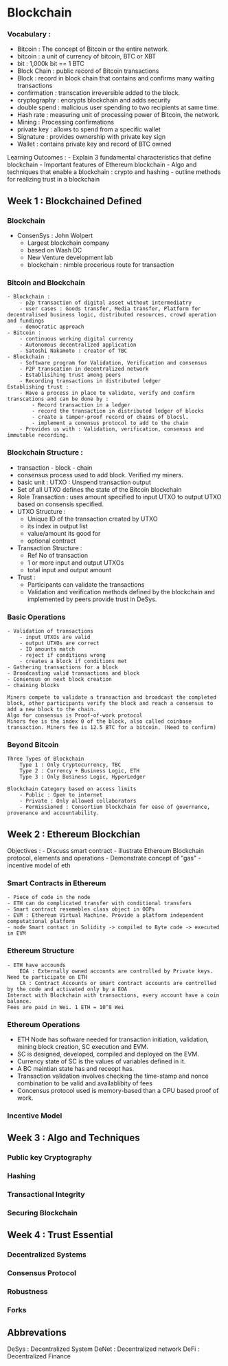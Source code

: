 # Blockchain

### Vocabulary :

- Bitcoin : The concept of Bitcoin or the entire network.
- bitcoin : a unit of currency of bitcoin, BTC or XBT
- bit : 1,000k bit == 1 BTC
- Block Chain : public record of Bitcoin transactions
- Block : record in block chain that contains and confirms many waiting transactions
- confirmation : transcation irreversible added to the block.
- cryptography : encrypts blockchain and adds security
- double spend : malicious user spending to two recipients at same time.
- Hash rate : measuring unit of processing power of Bitcoin, the network.
- Mining : Processing confirmations
- private key : allows to spend from a specific wallet
- Signature : provides ownership with private key sign
- Wallet : contains private key and record of BTC owned

Learning Outcomes :
    - Explain 3 fundamental characteristics that define blockchain
    - Important features of Ethereum blockchain
    - Algo and techniques that enable a blockchain : crypto and hashing
    - outline methods for realizing trust in a blockchain

## Week 1 : Blockchained Defined

### Blockchain

- ConsenSys : John Wolpert
    - Largest blockchain company
    - based on Wash DC
    - New Venture development lab
    - blockchain : nimble procerious route for transaction

### Bitcoin and Blockchain
    - Blockchain :
        - p2p transaction of digital asset without intermediatry
        - user cases : Goods transfer, Media transfer, Platform for decentralised business logic, distributed resources, crowd operation and fundings
        - democratic approach
    - Bitcoin :
        - continuous working digital currency
        - Autonomous decentralized application
        - Satoshi Nakamoto : creator of TBC
    - Blockchain :
        - Software program for Validation, Verification and consensus
        - P2P transcation in decentralized network
        - Establisihing trust among peers
        - Recording transactions in distributed ledger
    Establishing trust :
        - Have a process in place to validate, verify and confirm transcations and can be done by :
            - Record transaction in a ledger
            - record the transaction in distributed ledger of blocks
            - create a tamper-proof record of chains of blocsl.
            - implement a conensus protocol to add to the chain 
        - Provides us with : Validation, verification, consensus and immutable recording.

### Blockchain Structure :

- transaction - block - chain
- consensus process used to add block. Verified my miners.
- basic unit : UTXO : Unspend transaction output
- Set of all UTXO defines the state of the Bitcoin blockchain
- Role
    Transaction : uses amount specified to input UTXO to output UTXO based on consensis specified. 
- UTXO Structure : 
    - Unique ID of the transaction created by UTXO
    - its index in output list
    - value/amount its good for
    - optional contract
- Transaction Structure :
    - Ref No of transaction
    - 1 or more input and output UTXOs
    - total input and output amount
- Trust :
    - Participants can validate the transactions
    - Validation and verification methods defined by the blockchain and implemented by peers provide trust in DeSys.

### Basic Operations
    - Validation of transactions
        - input UTXOs are valid
        - output UTXOs are correct
        - IO amounts match
        - reject if conditions wrong
        - creates a block if conditions met
    - Gathering transactions for a block 
    - Broadcasting valid transactions and block
    - Consensus on next block creation
    - chaining blocks

    Miners compete to validate a transaction and broadcast the completed block, other participants verify the block and reach a consensus to add a new block to the chain.
    Algo for consensus is Proof-of-work protocol
    Minors fee is the index 0 of the block, also called coinbase transaction. Miners fee is 12.5 BTC for a bitcoin. (Need to confirm)

### Beyond Bitcoin
    Three Types of Blockchain 
        Type 1 : Only Cryptocurrency, TBC
        Type 2 : Currency + Business Logic, ETH
        Type 3 : Only Business Logic, HyperLedger

    Blockchain Category based on access limits
        - Public : Open to internet
        - Private : Only allowed collaborators
        - Permissioned : Consortium blockchain for ease of governance, provenance and accountability.

## Week 2 : Ethereum Blockchian

Objectives :
    - Discuss smart contract
    - illustrate Ethereum Blockchain protocol, elements and operations
    - Demonstrate concept of "gas"
    - incentive model of eth

### Smart Contracts in Ethereum

    - Piece of code in the node
    - ETH can do complicated transfer with conditional transfers
    - Smart contract resemebles class object in OOPs
    - EVM : Ethereum Virtual Machine. Provide a platform independent computational platform
    - node Smart contact in Solidity -> compiled to Byte code -> executed in EVM

### Ethereum Structure
    - ETH have accounds 
        EOA : Externally owned accounts are controlled by Private keys. Need to participate on ETH
        CA : Contract Accounts or smart contract accounts are controlled by the code and activated only by a EOA
    Interact with Blockchain with transactions, every account have a coin balance.
    Fees are paid in Wei. 1 ETH = 10^8 Wei
    
### Ethereum Operations

 - ETH Node has software needed for transaction initiation, validation, mining block creation, SC execution and EVM.
 - SC is designed, developed, compiled and deployed on the EVM.
 - Currency state of SC is the values of variables defined in it.
 - A BC maintian state has and receopt has.
 - Transaction validation involves checking the time-stamp and nonce combination to be valid and availablibity of fees
 - Concensus protocol used is memory-based than a CPU based proof of work.

### Incentive Model

## Week 3 : Algo and Techniques

### Public key Cryptography

### Hashing

### Transactional Integrity

### Securing Blockchain

## Week 4 : Trust Essential

### Decentralized Systems

### Consensus Protocol

### Robustness

### Forks


## Abbrevations 

DeSys : Decentralized System
DeNet : Decentralized network
DeFi : Decentralized Finance